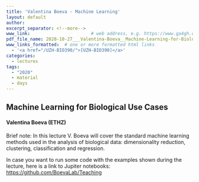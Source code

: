 ```yaml
---
title: 'Valentina Boeva - Machine Learning'
layout: default
author:
excerpt_separator: <!--more-->
www_link: 						# web address, e.g. https://www.ga4gh.org; auto-linked
pdf_file_name: 2020-10-27___Valentina-Boeva__Machine-Learning-for-Biological-Use-Cases__UZH-BIO390-HS20-lecture-07.pdf
www_links_formatted:  # one or more formatted html links
  - '<a href="/UZH-BIO390/">[UZH-BIO390]</a>'
categories:
  - lectures
tags:
  - "2020"
  - material
  - days
---
```


## Machine Learning for Biological Use Cases
#### Valentina Boeva (ETHZ)

Brief note: In this lecture V. Boeva will cover the standard machine learning methods used in the analysis of biological data: dimensionality reduction, clustering, classification and regression.

<!--more-->

In case you want to run some code with the examples shown during the lecture, here is a link to Jupiter notebooks: <https://github.com/BoevaLab/Teaching>
